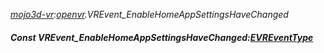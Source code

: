 _[mojo3d-vr](../../modules/mojo3d-vr/mojo3d-vr-module.md):[openvr](openvr:).VREvent\_EnableHomeAppSettingsHaveChanged_
##### Const VREvent\_EnableHomeAppSettingsHaveChanged:[EVREventType](../../modules/mojo3d-vr/openvr-evreventtype.md)
